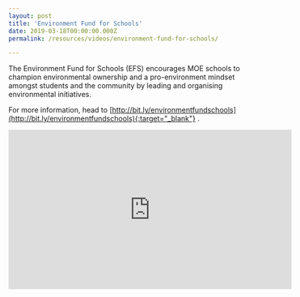 ```yaml
---
layout: post
title: 'Environment Fund for Schools'
date: 2019-03-18T00:00:00.000Z
permalink: /resources/videos/environment-fund-for-schools/

---
```


The Environment Fund for Schools (EFS) encourages MOE schools to champion environmental ownership and a pro-environment mindset amongst students and the community by leading and organising environmental initiatives.

For more information, head to [http://bit.ly/environmentfundschools](http://bit.ly/environmentfundschools){:target="_blank"} .

<div class="bp-youtube">
<iframe width="560" height="315" src="https://www.youtube.com/embed/mCRl9aKBsxA" frameborder="0" allow="accelerometer; autoplay; encrypted-media; gyroscope; picture-in-picture" allowfullscreen></iframe>
</div>

